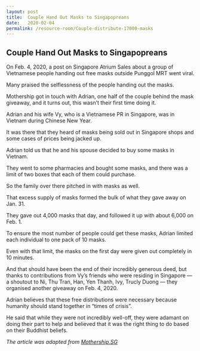 ```yaml
---
layout: post
title:  Couple Hand Out Masks to Singapopreans
date:   2020-02-04
permalink: /resource-room/Couple-distribute-17000-masks
---
```


## Couple Hand Out Masks to Singapopreans

On Feb. 4, 2020, a post on Singapore Atrium Sales about a group of Vietnamese people handing out free masks outside Punggol MRT went viral.

Many praised the selflessness of the people handing out the masks.

Mothership got in touch with Adrian, one half of the couple behind the mask giveaway, and it turns out, this wasn’t their first time doing it.

Adrian and his wife Vy, who is a Vietnamese PR in Singapore, was in Vietnam during Chinese New Year.

It was there that they heard of masks being sold out in Singapore shops and some cases of prices being jacked up.

Adrian told us that he and his spouse decided to buy some masks in Vietnam.

They went to some pharmacies and bought some masks, and there was a limit of two boxes that each of them could purchase.

So the family over there pitched in with masks as well.

That excess supply of masks formed the bulk of what they gave away on Jan. 31.

They gave out 4,000 masks that day, and followed it up with about 6,000 on Feb. 1.

To ensure the most number of people could get these masks, Adrian limited each individual to one pack of 10 masks.

Even with that limit, the masks on the first day were given out completely in 10 minutes.

And that should have been the end of their incredibly generous deed, but thanks to contributions from Vy’s friends who were residing in Singapore — a shoutout to Ni, Thu Tran, Han, Yen Thanh, Ivy, Trucly Duong — they organised another giveaway on Feb. 4, 2020.

Adrian believes that these free distributions were necessary because humanity should stand together in “times of crisis”.

He said that while they were not incredibly well-off, they were adamant on doing their part to help and believed that it was the right thing to do based on their Buddhist beliefs.

_The article was adapted from <a href="https://mothership.sg/2020/02/give-free-mask-punggol/">Mothership.SG</a>_
